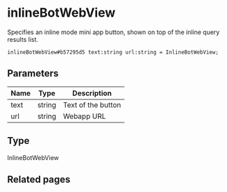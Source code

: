 # inlineBotWebView
Specifies an inline mode mini app button, shown on top of the inline query results list.

```
inlineBotWebView#b57295d5 text:string url:string = InlineBotWebView;
```

## Parameters
| Name | Type | Description |
| ---- | :----: | ----------- |
| text | string | Text of the button |
| url | string | Webapp URL |


## Type
InlineBotWebView

## Related pages
